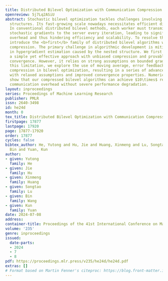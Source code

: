 ```yaml
---
title: Distributed Bilevel Optimization with Communication Compression
openreview: 5j7Lq2ASiU
abstract: Stochastic bilevel optimization tackles challenges involving nested optimization
  structures. Its fast-growing scale nowadays necessitates efficient distributed algorithms.
  In conventional distributed bilevel methods, each worker must transmit full-dimensional
  stochastic gradients to the server every iteration, leading to significant communication
  overhead and thus hindering efficiency and scalability. To resolve this issue, we
  introduce the <b>first</b> family of distributed bilevel algorithms with communication
  compression. The primary challenge in algorithmic development is mitigating bias
  in hypergradient estimation caused by the nested structure. We first propose C-SOBA,
  a simple yet effective approach with unbiased compression and provable linear speedup
  convergence. However, it relies on strong assumptions on bounded gradients. To address
  this limitation, we explore the use of moving average, error feedback, and multi-step
  compression in bilevel optimization, resulting in a series of advanced algorithms
  with relaxed assumptions and improved convergence properties. Numerical experiments
  show that our compressed bilevel algorithms can achieve $10\times$ reduction in
  communication overhead without severe performance degradation.
layout: inproceedings
series: Proceedings of Machine Learning Research
publisher: PMLR
issn: 2640-3498
id: he24d
month: 0
tex_title: Distributed Bilevel Optimization with Communication Compression
firstpage: 17877
lastpage: 17920
page: 17877-17920
order: 17877
cycles: false
bibtex_author: He, Yutong and Hu, Jie and Huang, Xinmeng and Lu, Songtao and Wang,
  Bin and Yuan, Kun
author:
- given: Yutong
  family: He
- given: Jie
  family: Hu
- given: Xinmeng
  family: Huang
- given: Songtao
  family: Lu
- given: Bin
  family: Wang
- given: Kun
  family: Yuan
date: 2024-07-08
address:
container-title: Proceedings of the 41st International Conference on Machine Learning
volume: '235'
genre: inproceedings
issued:
  date-parts:
  - 2024
  - 7
  - 8
pdf: https://proceedings.mlr.press/v235/he24d/he24d.pdf
extras: []
# Format based on Martin Fenner's citeproc: https://blog.front-matter.io/posts/citeproc-yaml-for-bibliographies/
---
```

